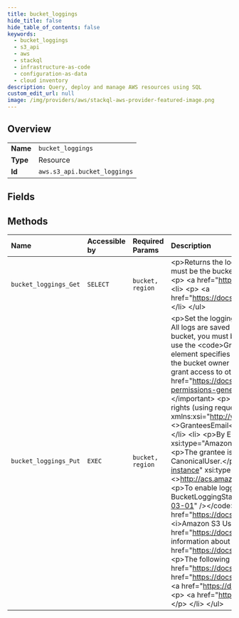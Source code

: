 ```yaml
---
title: bucket_loggings
hide_title: false
hide_table_of_contents: false
keywords:
  - bucket_loggings
  - s3_api
  - aws    
  - stackql
  - infrastructure-as-code
  - configuration-as-data
  - cloud inventory
description: Query, deploy and manage AWS resources using SQL
custom_edit_url: null
image: /img/providers/aws/stackql-aws-provider-featured-image.png
---
```

  
    

## Overview
<table><tbody>
<tr><td><b>Name</b></td><td><code>bucket_loggings</code></td></tr>
<tr><td><b>Type</b></td><td>Resource</td></tr>
<tr><td><b>Id</b></td><td><code>aws.s3_api.bucket_loggings</code></td></tr>
</tbody></table>

## Fields
## Methods
| Name | Accessible by | Required Params | Description |
|:-----|:--------------|:----------------|:------------|
| `bucket_loggings_Get` | `SELECT` | `bucket, region` | &lt;p&gt;Returns the logging status of a bucket and the permissions users have to view and modify that status. To use GET, you must be the bucket owner.&lt;/p&gt; &lt;p&gt;The following operations are related to &lt;code&gt;GetBucketLogging&lt;/code&gt;:&lt;/p&gt; &lt;ul&gt; &lt;li&gt; &lt;p&gt; &lt;a href="https://docs.aws.amazon.com/AmazonS3/latest/API/API_CreateBucket.html"&gt;CreateBucket&lt;/a&gt; &lt;/p&gt; &lt;/li&gt; &lt;li&gt; &lt;p&gt; &lt;a href="https://docs.aws.amazon.com/AmazonS3/latest/API/API_PutBucketLogging.html"&gt;PutBucketLogging&lt;/a&gt; &lt;/p&gt; &lt;/li&gt; &lt;/ul&gt; |
| `bucket_loggings_Put` | `EXEC` | `bucket, region` | &lt;p&gt;Set the logging parameters for a bucket and to specify permissions for who can view and modify the logging parameters. All logs are saved to buckets in the same Amazon Web Services Region as the source bucket. To set the logging status of a bucket, you must be the bucket owner.&lt;/p&gt; &lt;p&gt;The bucket owner is automatically granted FULL_CONTROL to all logs. You use the &lt;code&gt;Grantee&lt;/code&gt; request element to grant access to other people. The &lt;code&gt;Permissions&lt;/code&gt; request element specifies the kind of access the grantee has to the logs.&lt;/p&gt; &lt;important&gt; &lt;p&gt;If the target bucket for log delivery uses the bucket owner enforced setting for S3 Object Ownership, you can't use the &lt;code&gt;Grantee&lt;/code&gt; request element to grant access to others. Permissions can only be granted using policies. For more information, see &lt;a href="https://docs.aws.amazon.com/AmazonS3/latest/userguide/enable-server-access-logging.html#grant-log-delivery-permissions-general"&gt;Permissions for server access log delivery&lt;/a&gt; in the &lt;i&gt;Amazon S3 User Guide&lt;/i&gt;.&lt;/p&gt; &lt;/important&gt; &lt;p&gt; &lt;b&gt;Grantee Values&lt;/b&gt; &lt;/p&gt; &lt;p&gt;You can specify the person (grantee) to whom you're assigning access rights (using request elements) in the following ways:&lt;/p&gt; &lt;ul&gt; &lt;li&gt; &lt;p&gt;By the person's ID:&lt;/p&gt; &lt;p&gt; &lt;code&gt;&lt;Grantee xmlns:xsi="http://www.w3.org/2001/XMLSchema-instance" xsi:type="CanonicalUser"&gt;&lt;ID&gt;&lt;&gt;ID&lt;&gt;&lt;/ID&gt;&lt;DisplayName&gt;&lt;&gt;GranteesEmail&lt;&gt;&lt;/DisplayName&gt; &lt;/Grantee&gt;&lt;/code&gt; &lt;/p&gt; &lt;p&gt;DisplayName is optional and ignored in the request.&lt;/p&gt; &lt;/li&gt; &lt;li&gt; &lt;p&gt;By Email address:&lt;/p&gt; &lt;p&gt; &lt;code&gt; &lt;Grantee xmlns:xsi="http://www.w3.org/2001/XMLSchema-instance" xsi:type="AmazonCustomerByEmail"&gt;&lt;EmailAddress&gt;&lt;&gt;Grantees@email.com&lt;&gt;&lt;/EmailAddress&gt;&lt;/Grantee&gt;&lt;/code&gt; &lt;/p&gt; &lt;p&gt;The grantee is resolved to the CanonicalUser and, in a response to a GET Object acl request, appears as the CanonicalUser.&lt;/p&gt; &lt;/li&gt; &lt;li&gt; &lt;p&gt;By URI:&lt;/p&gt; &lt;p&gt; &lt;code&gt;&lt;Grantee xmlns:xsi="http://www.w3.org/2001/XMLSchema-instance" xsi:type="Group"&gt;&lt;URI&gt;&lt;&gt;http://acs.amazonaws.com/groups/global/AuthenticatedUsers&lt;&gt;&lt;/URI&gt;&lt;/Grantee&gt;&lt;/code&gt; &lt;/p&gt; &lt;/li&gt; &lt;/ul&gt; &lt;p&gt;To enable logging, you use LoggingEnabled and its children request elements. To disable logging, you use an empty BucketLoggingStatus request element:&lt;/p&gt; &lt;p&gt; &lt;code&gt;&lt;BucketLoggingStatus xmlns="http://doc.s3.amazonaws.com/2006-03-01" /&gt;&lt;/code&gt; &lt;/p&gt; &lt;p&gt;For more information about server access logging, see &lt;a href="https://docs.aws.amazon.com/AmazonS3/latest/userguide/ServerLogs.html"&gt;Server Access Logging&lt;/a&gt; in the &lt;i&gt;Amazon S3 User Guide&lt;/i&gt;. &lt;/p&gt; &lt;p&gt;For more information about creating a bucket, see &lt;a href="https://docs.aws.amazon.com/AmazonS3/latest/API/API_CreateBucket.html"&gt;CreateBucket&lt;/a&gt;. For more information about returning the logging status of a bucket, see &lt;a href="https://docs.aws.amazon.com/AmazonS3/latest/API/API_GetBucketLogging.html"&gt;GetBucketLogging&lt;/a&gt;.&lt;/p&gt; &lt;p&gt;The following operations are related to &lt;code&gt;PutBucketLogging&lt;/code&gt;:&lt;/p&gt; &lt;ul&gt; &lt;li&gt; &lt;p&gt; &lt;a href="https://docs.aws.amazon.com/AmazonS3/latest/API/API_PutObject.html"&gt;PutObject&lt;/a&gt; &lt;/p&gt; &lt;/li&gt; &lt;li&gt; &lt;p&gt; &lt;a href="https://docs.aws.amazon.com/AmazonS3/latest/API/API_DeleteBucket.html"&gt;DeleteBucket&lt;/a&gt; &lt;/p&gt; &lt;/li&gt; &lt;li&gt; &lt;p&gt; &lt;a href="https://docs.aws.amazon.com/AmazonS3/latest/API/API_CreateBucket.html"&gt;CreateBucket&lt;/a&gt; &lt;/p&gt; &lt;/li&gt; &lt;li&gt; &lt;p&gt; &lt;a href="https://docs.aws.amazon.com/AmazonS3/latest/API/API_GetBucketLogging.html"&gt;GetBucketLogging&lt;/a&gt; &lt;/p&gt; &lt;/li&gt; &lt;/ul&gt; |
